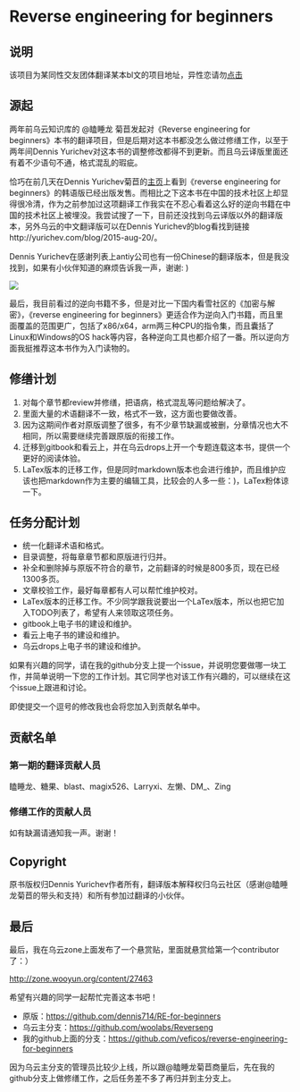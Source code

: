 # Reverse engineering for beginners

## 说明

该项目为某同性交友团体翻译某本bl文的项目地址，异性恋请勿[点击](index.md)

## 源起

两年前乌云知识库的 @瞌睡龙 菊苣发起对《Reverse engineering for beginners》本书的翻译项目，但是后期对这本书都没怎么做过修缮工作，以至于两年间Dennis Yurichev对这本书的调整修改都得不到更新。而且乌云译版里面还有着不少语句不通，格式混乱的瑕疵。

恰巧在前几天在Dennis Yurichev菊苣的[主页](http://beginners.re/)上看到《reverse engineering for beginners》的韩语版已经出版发售。而相比之下这本书在中国的技术社区上却显得很冷清，作为之前参加过这项翻译工作我实在不忍心看着这么好的逆向书籍在中国的技术社区上被埋没。我尝试搜了一下，目前还没找到乌云译版以外的翻译版本，另外乌云的中文翻译版可以在Dennis Yurichev的blog看找到链接http://yurichev.com/blog/2015-aug-20/。

Dennis Yurichev在感谢列表上antiy公司也有一份Chinese的翻译版本，但是我没找到，如果有小伙伴知道的麻烦告诉我一声，谢谢: )

![](http://static.wooyun.org/upload/image/201605/2016052513120168158.png)

最后，我目前看过的逆向书籍不多，但是对比一下国内看雪社区的《加密与解密》，《reverse engineering for beginners》更适合作为逆向入门书籍，而且里面覆盖的范围更广，包括了x86/x64，arm两三种CPU的指令集，而且囊括了Linux和Windows的OS hack等内容，各种逆向工具也都介绍了一番。所以逆向方面我挺推荐这本书作为入门读物的。

## 修缮计划

1. 对每个章节都review并修缮，把语病，格式混乱等问题给解决了。
2. 里面大量的术语翻译不一致，格式不一致，这方面也要做改善。
3. 因为这期间作者对原版调整了很多，有不少章节缺漏或被删，分章情况也大不相同，所以需要继续完善跟原版的衔接工作。
4. 迁移到gitbook和看云上，并在乌云drops上开一个专题连载这本书，提供一个更好的阅读体验。
5. LaTex版本的迁移工作，但是同时markdown版本也会进行维护，而且维护应该也把markdown作为主要的编辑工具，比较会的人多一些：)，LaTex粉体谅一下。

## 任务分配计划

- 统一化翻译术语和格式。
- 目录调整，将每章章节都和原版进行归并。
- 补全和删除掉与原版不符合的章节，之前翻译的时候是800多页，现在已经1300多页。
- 文章校验工作，最好每章都有人可以帮忙维护校对。
- LaTex版本的迁移工作。不少同学跟我说要出一个LaTex版本，所以也把它加入TODO列表了，希望有人来领取这项任务。
- gitbook上电子书的建设和维护。
- 看云上电子书的建设和维护。
- 乌云drops上电子书的建设和维护。

如果有兴趣的同学，请在我的github分支上提一个issue，并说明您要做哪一块工作，并简单说明一下您的工作计划。其它同学也对该工作有兴趣的，可以继续在这个issue上跟进和讨论。

即使提交一个逗号的修改我也会将您加入到贡献名单中。

## 贡献名单

### 第一期的翻译贡献人员

瞌睡龙、糖果、blast、magix526、Larryxi、左懒、DM_、Zing

### 修缮工作的贡献人员

如有缺漏请通知我一声。谢谢！

## Copyright

原书版权归Dennis Yurichev作者所有，翻译版本解释权归乌云社区（感谢@瞌睡龙菊苣的带头和支持）和所有参加过翻译的小伙伴。

## 最后

最后，我在乌云zone上面发布了一个悬赏贴，里面就悬赏给第一个contributor了：）

http://zone.wooyun.org/content/27463

希望有兴趣的同学一起帮忙完善这本书吧！

- 原版：https://github.com/dennis714/RE-for-beginners
- 乌云主分支：https://github.com/woolabs/Reverseng
- 我的github上面的分支：https://github.com/veficos/reverse-engineering-for-beginners

因为乌云主分支的管理员比较少上线，所以跟@瞌睡龙菊苣商量后，先在我的github分支上做修缮工作，之后任务差不多了再归并到主分支上。
